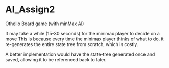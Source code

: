 # AI_Assign2
Othello Board game (with minMax AI)

It may take a while (15-30 seconds) for the minimax player to decide on a move
This is because every time the minimax player thinks of what to do,
it re-generates the entire state tree from scratch, which is costly.

A better implementation would have the state-tree generated once and saved,
allowing it to be referenced back to later. 